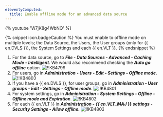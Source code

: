 ```yaml
---
eleventyComputed:
  title: Enable offline mode for an advanced data source
---
```

{% youtube 'W7jK8g4WbNQ' %}

{% snippet icon.badgeCaution %}
You must enable to offline mode on multiple levels; the Data Source, the Users, the User groups (only for {{ en.DVLS }}), the System Settings and each {{ en.VLT }}.
{% endsnippet %}

1. For the data source, go to ***File - Data Sources - Advanced - Caching Mode - Intelligent***. We would also recommend checking the ***Auto go offline*** option.
![!!KB4799](https://cdnweb.devolutions.net/docs/en/kb/KB4799.png)
1. For users, go in ***Administration - Users - Edit - Settings - Offline mode***.
![!!KB4800](https://cdnweb.devolutions.net/docs/en/kb/KB4800.png)
1. If you have a {{ en.DVLS }}, for user groups, go in ***Administration - User groups - Edit - Settings - Offline mode***.
![!!KB4801](https://cdnweb.devolutions.net/docs/en/kb/KB4801.png)
1. For system settings, go in ***Administration - System Settings - Offline - Offline mode and Expiration***.
![!!KB4802](https://cdnweb.devolutions.net/docs/en/kb/KB4802.png)
1. For each {{ en.VLT }} in ***Administration - {{ en.VLT_MAJ }} settings - Security Settings - Allow offline***.
![!!KB4803](https://cdnweb.devolutions.net/docs/en/kb/KB4803.png)
